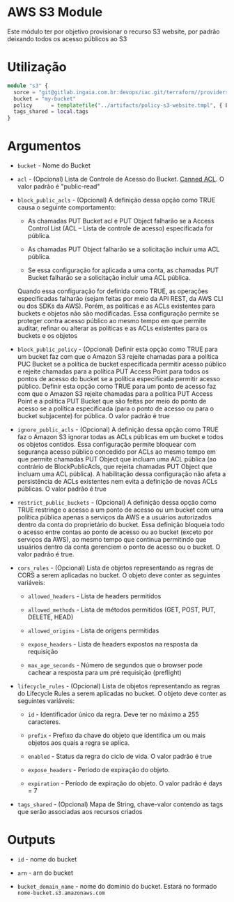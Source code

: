 # AWS S3 Module

Este módulo ter por objetivo provisionar o recurso S3 website, por padrão deixando todos os acesso públicos ao S3

# Utilização

```terraform
module "s3" {
  sorce = "git@gitlab.ingaia.com.br:devops/iac.git/terraform//providers/aws/s3"
  bucket = "my-bucket"
  policy      = templatefile("../artifacts/policy-s3-website.tmpl", { BUCKET_NAME = var.bucket_website })
  tags_shared = local.tags
}
```

# Argumentos

* `bucket` - Nome do Bucket

* `acl` - (Opcional) Lista de Controle de Acesso do Bucket. [Canned ACL](https://docs.aws.amazon.com/AmazonS3/latest/dev/acl-overview.html#canned-acl). O valor padrão é "public-read"

* `block_public_acls` - (Opcional) A definição dessa opção como TRUE causa o seguinte comportamento:

    * As chamadas PUT Bucket acl e PUT Object falharão se a Access Control List (ACL – Lista de controle de acesso) especificada for pública.

    * As chamadas PUT Object falharão se a solicitação incluir uma ACL pública.

    * Se essa configuração for aplicada a uma conta, as chamadas PUT Bucket falharão se a solicitação incluir uma ACL pública.

    Quando essa configuração for definida como TRUE, as operações especificadas falharão (sejam feitas por meio da API REST, da AWS CLI ou dos SDKs da AWS). Porém, as políticas e as ACLs existentes para buckets e objetos não são modificadas. Essa configuração permite se proteger contra acesso público ao mesmo tempo em que permite auditar, refinar ou alterar as políticas e as ACLs existentes para os buckets e os objetos

* `block_public_policy` - (Opcional) Definir esta opção como TRUE para um bucket faz com que o Amazon S3 rejeite chamadas para a política PUC Bucket se a política de bucket especificada permitir acesso público e rejeite chamadas para a política PUT Access Point para todos os pontos de acesso do bucket se a política especificada permitir acesso público. Definir esta opção como TRUE para um ponto de acesso faz com que o Amazon S3 rejeite chamadas para a política PUT Access Point e a política PUT Bucket que são feitas por meio do ponto de acesso se a política especificada (para o ponto de acesso ou para o bucket subjacente) for pública. O valor padrão é true

* `ignore_public_acls` - (Opcional) A definição dessa opção como TRUE faz o Amazon S3 ignorar todas as ACLs públicas em um bucket e todos os objetos contidos. Essa configuração permite bloquear com segurança acesso público concedido por ACLs ao mesmo tempo em que permite chamadas PUT Object que incluam uma ACL pública (ao contrário de BlockPublicAcls, que rejeita chamadas PUT Object que incluam uma ACL pública). A habilitação dessa configuração não afeta a persistência de ACLs existentes nem evita a definição de novas ACLs públicas. O valor padrão é true

* `restrict_public_buckets` - (Opcional) A definição dessa opção como TRUE restringe o acesso a um ponto de acesso ou um bucket com uma política pública apenas a serviços da AWS e a usuários autorizados dentro da conta do proprietário do bucket. Essa definição bloqueia todo o acesso entre contas ao ponto de acesso ou ao bucket (exceto por serviços da AWS), ao mesmo tempo que continua permitindo que usuários dentro da conta gerenciem o ponto de acesso ou o bucket. O valor padrão é true.

* `cors_rules` - (Opcional) Lista de objetos representando as regras de CORS a serem aplicadas no bucket. O objeto deve conter as seguintes variáveis:

  * `allowed_headers` - Lista de headers permitidos

  * `allowed_methods` - Lista de métodos permitidos (GET, POST, PUT, DELETE, HEAD)

  * `allowed_origins` - Lista de origens permitidas

  * `expose_headers` - Lista de headers expostos na resposta da requisição

  * `max_age_seconds` - Número de segundos que o browser pode cachear a resposta para um pré requisição (preflight)


* `lifecycle_rules` - (Opcional) Lista de objetos representando as regras do Lifecycle Rules a serem aplicadas no bucket. O objeto deve conter as seguintes variáveis:

  * `id` - Identificador único da regra. Deve ter no máximo a 255 caracteres. 

  * `prefix` - Prefixo da chave do objeto que identifica um ou mais objetos aos quais a regra se aplica.

  * `enabled` - Status da regra do ciclo de vida. O valor padrão é true

  * `expose_headers` - Período de expiração do objeto.

  * `expiration` - Período de expiração do objeto. O valor padrão é days = 7

* `tags_shared` - (Opcional) Mapa de String, chave-valor contendo as tags que serão associadas aos recursos criados

# Outputs

* `id` - nome do bucket

* `arn` - arn do bucket

* `bucket_domain_name` - nome do domínio do bucket. Estará no formado `nome-bucket.s3.amazonaws.com`
